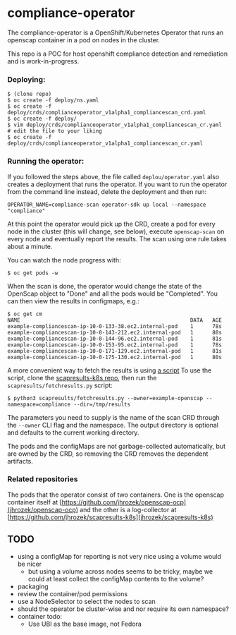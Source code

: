 # compliance-operator

The compliance-operator is a OpenShift/Kubernetes Operator that runs an
openscap container in a pod on nodes in the cluster.

This repo is a POC for host openshift compliance detection and remediation
and is work-in-progress.

### Deploying:
```
$ (clone repo)
$ oc create -f deploy/ns.yaml
$ oc create -f deploy/crds/complianceoperator_v1alpha1_compliancescan_crd.yaml
$ oc create -f deploy/
$ vim deploy/crds/complianceoperator_v1alpha1_compliancescan_cr.yaml
# edit the file to your liking
$ oc create -f deploy/crds/complianceoperator_v1alpha1_compliancescan_cr.yaml
```

### Running the operator:
If you followed the steps above, the file called `deplou/operator.yaml`
also creates a deployment that runs the operator. If you want to run
the operator from the command line instead, delete the deployment and then
run:

```
OPERATOR_NAME=compliance-scan operator-sdk up local --namespace "compliance"
```

At this point the operator would pick up the CRD, create a pod for every
node in the cluster (this will change, see below), execute `openscap-scan`
on every node and eventually report the results. The scan using one rule
takes about a minute.

You can watch the node progress with:
```
$ oc get pods -w
```

When the scan is done, the operator would change the state of the OpenScap
object to "Done" and all the pods would be "Completed". You can then view
the results in configmaps, e.g.:
```
$ oc get cm
NAME                                                      DATA   AGE
example-compliancescan-ip-10-0-133-38.ec2.internal-pod    1      78s
example-compliancescan-ip-10-0-143-212.ec2.internal-pod   1      80s
example-compliancescan-ip-10-0-144-96.ec2.internal-pod    1      81s
example-compliancescan-ip-10-0-153-95.ec2.internal-pod    1      78s
example-compliancescan-ip-10-0-171-129.ec2.internal-pod   1      81s
example-compliancescan-ip-10-0-175-130.ec2.internal-pod   1      80s
```

A more convenient way to fetch the results is using
[a script](https://github.com/jhrozek/scapresults-k8s/blob/master/scapresults/fetchresults.py)
To use the script, clone the [scapresults-k8s repo](jhrozek/scapresults-k8s),
then run the `scapresults/fetchresults.py` script:
```
$ python3 scapresults/fetchresults.py --owner=example-openscap --namespace=compliance --dir=/tmp/results
```
The parameters you need to supply is the name of the scan CRD through the
`--owner` CLI flag and the namespace. The output directory is optional and
defaults to the current working directory.

The pods and the configMaps are not garbage-collected automatically, but are owned by the CRD,
so removing the CRD removes the dependent artifacts.

### Related repositories
The pods that the operator consist of two containers. One is the openscap
container itself at [https://github.com/jhrozek/openscap-ocp](jhrozek/openscap-ocp)
and the other is a log-collector at [https://github.com/jhrozek/scapresults-k8s](jhrozek/scapresults-k8s)


## TODO
- using a configMap for reporting is not very nice using a volume would be nicer
  - but using a volume across nodes seems to be tricky, maybe we could at least
  collect the configMap contents to the volume?
- packaging
- review the container/pod permissions
- use a NodeSelector to select the nodes to scan
- should the operator be cluster-wise and nor require its own namespace?
- container todo:
  - Use UBI as the base image, not Fedora
